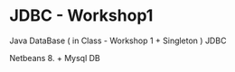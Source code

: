 # JDBC - Workshop1
Java DataBase ( in Class - Workshop 1 + Singleton ) JDBC 


Netbeans 8. + Mysql DB 
